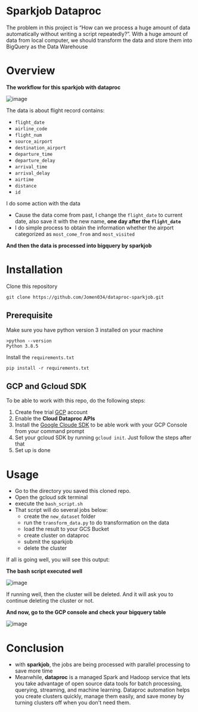 # Sparkjob Dataproc
The problem in this project is “How can we process a huge amount of data automatically without writing a script repeatedly?”. With a huge amount of data from local computer, we should transform the data and store them into BigQuery as the Data Warehouse

# Overview

**The workflow for this sparkjob with dataproc**

![image](https://user-images.githubusercontent.com/71366136/116716945-89979000-aa02-11eb-8333-ce14bf6a1ae9.png)

The data is about flight record contains:
* `flight_date `
* `airline_code`
* `flight_num`
* `source_airport`
* `destination_airport`
* `departure_time`
* `departure_delay`
* `arrival_time`
* `arrival_delay`
* `airtime`
* `distance`
* `id`

I do some action with the data
* Cause the data come from past, I change the `flight_date` to current date, also save it with the new name, **one day after the `flight_date`**
* I do simple process to obtain the information whether the airport categorized as `most_come_from` and `most_visited`

**And then the data is processed into bigquery by sparkjob**


# Installation
Clone this repository

```
git clone https://github.com/Jomen034/dataproc-sparkjob.git
```

## Prerequisite
Make sure you have python version 3 installed on your machine
```
>python --version
Python 3.8.5
```

Install the `requirements.txt`
```
pip install -r requirements.txt
```

## GCP and Gcloud SDK 
To be able to work with this repo, do the following steps:
1. Create free trial [GCP](https://cloud.google.com/) account
2. Enable the **Cloud Dataproc APIs**
3. Install the [Google Cloude SDK](https://cloud.google.com/sdk/docs/install) to be able work with your GCP Console from your command prompt
4. Set your gcloud SDK by running `gcloud init`. Just follow the steps after that
6. Set up is done

# Usage
* Go to the directory you saved this cloned repo. 
* Open the gcloud sdk terminal
* execute the `bash_script.sh`
* That script will do several jobs below:
  * create the `new_dataset` folder
  * run the `transform_data.py` to do transformation on the data
  * load the result to your GCS Bucket
  * create cluster on dataproc
  * submit the sparkjob
  * delete the cluster
 
If all is going well, you will see this output:

**The bash script executed well**

![image](https://user-images.githubusercontent.com/71366136/116719611-75a15d80-aa05-11eb-9ba1-af4f8be54eaa.png)

If running well, then the cluster will be deleted. And it will ask you to continue deleting the cluster or not. 


**And now, go to the GCP console and check your bigquery table**

![image](https://user-images.githubusercontent.com/71366136/116691063-7ece0280-a9e4-11eb-80e7-5434ffcc2137.png)


# Conclusion
* with **sparkjob**, the jobs are being processed with parallel processing to save more time 
* Meanwhile, **dataproc** is a managed Spark and Hadoop service that lets you take advantage of open source data tools for batch processing, querying, streaming, and machine learning. Dataproc automation helps you create clusters quickly, manage them easily, and save money by turning clusters off when you don't need them.
